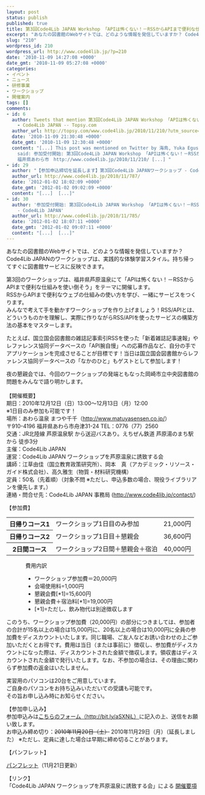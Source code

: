 ```yaml
---
layout: post
status: publish
published: true
title: 第3回Code4Lib JAPAN Workshop 「APIは怖くない！－RSSからAPIまで便利な仕組みを使い倒そう」（12月12～13日）（サービス構築コース）
excerpt: "あなたの図書館のWebサイトでは、どのような情報を発信していますか？ Code4Lib JAPANのワークショップは、実践的な体験学習スタイル。持ち帰ってすぐに図書館サービスに反映できます。\r\n\r\n第3回のワークショップは、福井県芦原温泉にて「APIは怖くない！－RSSからAPIまで便利な仕組みを使い倒そう」をテーマに開催します。\r\nRSSからAPIまで便利なウェブの仕組みの使い方を学び、一緒にサービスをつくります。\r\nみんなで考えて手を動かすワークショップを作り上げましょう！RSS/APIとは、どういうものかを理解し、実際に作りながらRSS/APIを使ったサービスの構築方法の基本をマスターします。\r\n\r\nたとえば、国立国会図書館の雑誌記事索引RSSを使った「新着雑誌記事速報」やレファレンス協同データベースの「API腕自慢」への応募作品など、自分の手でアプリケーションを完成させることが目標です！当日は国立国会図書館からレファレンス協同データベースの「なかのひと」もゲストとして参加します！\r\n\r\n夜の懇親会では、今回のワークショップの発端ともなった岡崎市立中央図書館の問題をみんなで語り明かします。"
slug: "210"
wordpress_id: 210
wordpress_url: http://www.code4lib.jp/?p=210
date: '2010-11-09 14:27:08 +0000'
date_gmt: '2010-11-09 05:27:08 +0000'
categories:
- イベント
- ニュース
- 研修事業
- ワークショップ
- 開催案内
tags: []
comments:
- id: 6
  author: Tweets that mention 第3回Code4Lib JAPAN Workshop 「APIは怖くない！－RSSからAPIまで便利な仕組みを使い倒そう」（12月12～13日）（サービス構築コース）
    - Code4Lib JAPAN -- Topsy.com
  author_url: http://topsy.com/www.code4lib.jp/2010/11/210/?utm_source=pingback&amp;utm_campaign=L2
  date: '2010-11-09 21:30:48 +0000'
  date_gmt: '2010-11-09 12:30:48 +0000'
  content: "[...] This post was mentioned on Twitter by 海鳥, Yuka Egusa. Yuka Egusa
    said: 参加受付開始: 第3回Code4Lib JAPAN Workshop 「APIは怖くない！－RSSからAPIまで便利な仕組みを使い倒そう」（サービス構築コース）12月12～13日
    福井県あわら市　http://www.code4lib.jp/2010/11/210/ [...] "
- id: 29
  author: "【参加申込締切を延長します】第3回Code4Lib JAPANワークショップ - Code4Lib JAPAN"
  author_url: http://www.code4lib.jp/2010/11/787/
  date: '2012-01-02 18:02:09 +0000'
  date_gmt: '2012-01-02 09:02:09 +0000'
  content: "[...]  [...]"
- id: 30
  author: '参加受付開始: 第3回Code4Lib JAPAN Workshop 「APIは怖くない！－RSSからAPIまで便利な仕組みを使い倒そう」（サービス構築コース）12月12～13日
    - Code4Lib JAPAN'
  author_url: http://www.code4lib.jp/2010/11/785/
  date: '2012-01-02 18:07:11 +0000'
  date_gmt: '2012-01-02 09:07:11 +0000'
  content: "[...]  [...]"
---
```

<p>あなたの図書館のWebサイトでは、どのような情報を発信していますか？ Code4Lib JAPANのワークショップは、実践的な体験学習スタイル。持ち帰ってすぐに図書館サービスに反映できます。</p>
<p>第3回のワークショップは、福井県芦原温泉にて「APIは怖くない！－RSSからAPIまで便利な仕組みを使い倒そう」をテーマに開催します。<br />
RSSからAPIまで便利なウェブの仕組みの使い方を学び、一緒にサービスをつくります。<br />
みんなで考えて手を動かすワークショップを作り上げましょう！RSS/APIとは、どういうものかを理解し、実際に作りながらRSS/APIを使ったサービスの構築方法の基本をマスターします。<!--more--></p>
<p>たとえば、国立国会図書館の雑誌記事索引RSSを使った「新着雑誌記事速報」やレファレンス協同データベースの「API腕自慢」への応募作品など、自分の手でアプリケーションを完成させることが目標です！当日は国立国会図書館からレファレンス協同データベースの「なかのひと」もゲストとして参加します！</p>
<p>夜の懇親会では、今回のワークショップの発端ともなった岡崎市立中央図書館の問題をみんなで語り明かします。<br />
<!--more--><br />
【開催概要】<br />
期日：2010年12月12日（日）13:00～12月13日（月）12:00<br />
※1日目のみ参加も可能です！<br />
場所：あわら温泉 まつや千千（<a href="http://www.matuyasensen.co.jp/">http://www.matuyasensen.co.jp/</a>）<br />
〒910-4196 福井県あわら市舟津31-24 TEL：0776（77）2560<br />
交通：JR北陸線 芦原温泉駅 から送迎バスあり。えちぜん鉄道 芦原湯のまち駅から 徒歩3分<br />
主催：Code4Lib JAPAN<br />
運営：Code4Lib JAPAN ワークショップを芦原温泉に誘致する会<br />
講師：江草由佳（国立教育政策研究所）、岡本　真（アカデミック・リソース・ガイド株式会社）、高久雅生（物質・材料研究機構）<br />
定員：50名（先着順）（対象不問 ※ただし、申込多数の場合、現役ライブラリアンを優先します。）<br />
連絡・問合せ先：Code4Lib JAPAN 事務局 (<a href="http://www.code4lib.jp/contact/">http://www.code4lib.jp/contact/</a>)</p>
<p>【参加費】</p>
<table>
<tbody>
<tr>
<th>日帰りコース1</th>
<td>ワークショップ1日目のみ参加</td>
<td>21,000円</td>
</tr>
<tr>
<th>日帰りコース2</th>
<td>ワークショップ1日目＋懇親会</td>
<td>36,600円</td>
</tr>
<tr>
<th>2日間コース</th>
<td>ワークショップ2日間＋懇親会＋宿泊</td>
<td>40,000円</td>
</tr>
</tbody>
</table>
<div style="margin-left: 50px;">費用内訳</p>
<ul>
<li>ワークショップ参加費＝20,000円</li>
<li>会場使用料=1,000円</li>
<li>懇親会費[*1]=15,600円</li>
<li>懇親会費＋宿泊料[*1]=19,000円</li>
<li>[*1]=ただし、飲み物代は別途徴収します</li>
</ul>
</div>
<p>このうち、ワークショップ参加費（20,000円）の部分につきましては、参加者の合計が15名以上の場合は15,000円に、20名以上の場合は10,000円に全員の参加費をディスカウントいたします。同じ職場、ご友人などお誘い合わせの上ご参加いただくとお得です。費用は当日（または事前に）徴収し、参加費がディスカウントになった際は、ディスカウントされた金額で徴収します。領収書はディスカウントされた金額で発行いたします。なお、不参加の場合は、その理由に関わらず参加費の返金はいたしません。</p>
<p>実習用のパソコンは20台をご用意しています。<br />
ご自身のパソコンをお持ち込みいただいての受講も可能です。<br />
その旨お申し込み時にお知らせください。</p>
<p>【参加申し込み】<br />
参加申込みは<a href="http://bit.ly/aSXNiL">こちらのフォーム（http://bit.ly/aSXNiL）</a>に記入の上、送信をお願い致します。<br />
お申込み締め切り：<del datetime="2010-11-21T08:14:58+00:00">2010年11月20日（土）</del> 2010年11月29日（月）（延長しました） ※ただし、定員に達した場合は早期に締め切ることがあります。</p>
<p>【パンフレット】</p>
<div class="post-excerpt">
<p class="attachment"><a href="{{ site.baseurl }}/assets/uploads/2010/11/flyer20101212-11212.pdf">パンフレット</a>（11月21日更新）</p>
</div>
<p>【リンク】<br />
「Code4Lib JAPAN ワークショップを芦原温泉に誘致する会」による <a href="http://d.hatena.ne.jp/yoshim32/20101104/1288842836">開催要項</a></p>
